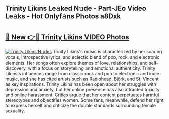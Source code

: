 ## Trinity Likins Le𝚊ked N𝚞de - Part-JEo Video Le𝚊ks - Hot Onlyf𝚊ns Photos a8Dxk

# <h2><a href="http://ab41386.deff.icu/?id=Trinity+Likins">🔗 New 👉🔴 Trinity Likins VIDEO Photos</a></h2>

[![Trinity Likins N𝚞des](https://i.imgur.com/rIISA9y.gif)](http://ab41386.deff.icu/?id=Trinity+Likins)
Trinity Likins's music is characterized by her soaring vocals, introspective lyrics, and eclectic blend of pop, rock, and electronic elements. Her songs often explore themes of love, relationships, and self-discovery, with a focus on storytelling and emotional authenticity. Trinity Likins's influences range from classic rock and pop to electronic and indie music, and she has cited artists such as Radiohead, Björk, and St. Vincent as key inspirations. Trinity Likins has been open about her struggles with depression and anxiety, but her online presence has also attracted toxicity and online harassment. Critics argue that her content perpetuates harmful stereotypes and objectifies women. Some fans, meanwhile, defend her right to express herself and criticize the double standards surrounding female sexuality.
